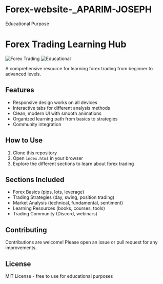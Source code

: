 # Forex-website-_APARIM-JOSEPH
Educational Purpose  


# Forex Trading Learning Hub

![Forex Trading](https://img.shields.io/badge/Forex-Trading-blue)
![Educational](https://img.shields.io/badge/Type-Educational-green)

A comprehensive resource for learning forex trading from beginner to advanced levels.

## Features

- Responsive design works on all devices
- Interactive tabs for different analysis methods
- Clean, modern UI with smooth animations
- Organized learning path from basics to strategies
- Community integration

## How to Use

1. Clone this repository
2. Open `index.html` in your browser
3. Explore the different sections to learn about forex trading

## Sections Included

- Forex Basics (pips, lots, leverage)
- Trading Strategies (day, swing, position trading)
- Market Analysis (technical, fundamental, sentiment)
- Learning Resources (books, courses, tools)
- Trading Community (Discord, webinars)

## Contributing

Contributions are welcome! Please open an issue or pull request for any improvements.

## License

MIT License - free to use for educational purposes